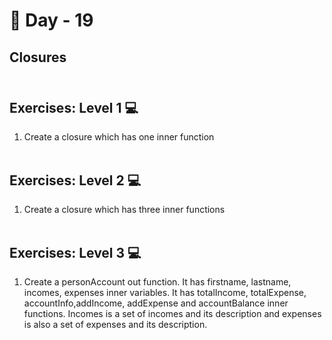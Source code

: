 # 🔖 Day - 19

##  Closures<br><br>

## Exercises: Level 1 💻

1. Create a closure which has one inner function<br><br>

## Exercises: Level 2 💻

1. Create a closure which has three inner functions<br><br>

## Exercises: Level 3 💻 

1. Create a personAccount out function. It has firstname, lastname, incomes, expenses inner variables. It has totalIncome, totalExpense, accountInfo,addIncome, addExpense and accountBalance inner functions. Incomes is a set of incomes and its description and expenses is also a set of expenses and its description.
